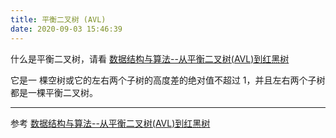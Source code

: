 ```yaml
---
title: 平衡二叉树 (AVL)
date: 2020-09-03 15:46:39
---
```


什么是平衡二叉树，请看 [数据结构与算法--从平衡二叉树(AVL)到红黑树](https://www.jianshu.com/p/3a6650269d39)

它是一 棵空树或它的左右两个子树的高度差的绝对值不超过 1，并且左右两个子树都是一棵平衡二叉树。

---

参考 [数据结构与算法--从平衡二叉树(AVL)到红黑树](https://www.jianshu.com/p/3a6650269d39)
